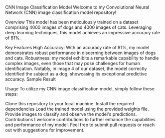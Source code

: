CNN Image Classification Model
Welcome to my Convolutional Neural Network (CNN) image classification model repository!

Overview
This model has been meticulously trained on a dataset comprising 4000 images of dogs and 4000 images of cats. Leveraging deep learning techniques, this model achieves an impressive accuracy rate of 81%.

Key Features
High Accuracy: With an accuracy rate of 81%, my model demonstrates robust performance in discerning between images of dogs and cats.
Robustness: my model exhibits a remarkable capability to handle complex images, even those that may pose challenges for human identification. Notably, in image 4 of our dataset, the model correctly identified the subject as a dog, showcasing its exceptional predictive accuracy.
Sample Result


Usage
To utilize my CNN image classification model, simply follow these steps:

Clone this repository to your local machine.
Install the required dependencies
Load the trained model using the provided weights file.
Provide images to classify and observe the model's predictions.
Contributions
I welcome contributions to further enhance the capabilities and performance of my model. Feel free to submit pull requests or reach out with suggestions for improvement.
